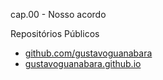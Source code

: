 cap.00 - Nosso acordo

Repositórios Públicos

- [github.com/gustavoguanabara](/tmp/.mount_JoplinFVg8gf/resources/app.asar/github.com/gustavoguanabara)
- [gustavoguanabara.github.io](/tmp/.mount_JoplinFVg8gf/resources/app.asar/gustavoguanabara.github.io)